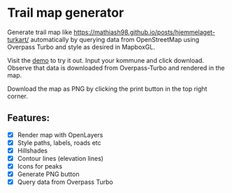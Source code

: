 # Trail map generator

Generate trail map like https://mathiash98.github.io/posts/hjemmelaget-turkart/ automatically by querying data from OpenStreetMap using Overpass Turbo and style as desired in MapboxGL.

Visit the [demo](https://mathiash98.github.io/trail-map-generator/) to try it out. Input your kommune and click download. Observe that data is downloaded from Overpass-Turbo and rendered in the map.

Download the map as PNG by clicking the print button in the top right corner.

## Features:

- [x] Render map with OpenLayers
- [x] Style paths, labels, roads etc
- [x] Hillshades
- [x] Contour lines (elevation lines)
- [x] Icons for peaks
- [x] Generate PNG button
- [x] Query data from Overpass Turbo
